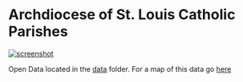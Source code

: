 # Archdiocese of St. Louis Catholic Parishes


[![screenshot](https://i.imgur.com/3F0hgIs.png)](https://arcgis.com/home/webmap/viewer.html?webmap=4ec233ec28d44c7da98e6dee3d1b3745)

Open Data located in the [data](https://github.com/gavinr/st-louis-catholic-parishes/tree/master/data) folder. For a map of this data go [here](https://arcgis.com/home/webmap/viewer.html?webmap=4ec233ec28d44c7da98e6dee3d1b3745)
